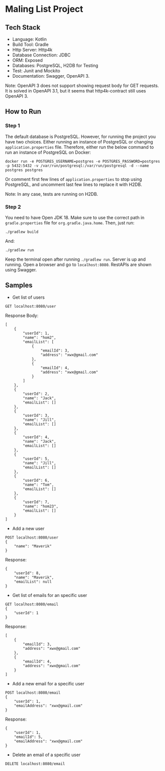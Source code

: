 # Maling List Project

## Tech Stack
* Language: Kotlin
* Build Tool: Gradle
* Http Server: Http4k
* Database Connection: JDBC 
* ORM: Exposed
* Databases: PostgreSQL, H2DB for Testing
* Test: Junit and Mockito
* Documentation: Swagger, OpenAPI 3. 


Note: OpenAPI 3 does not support showing request body for GET requests. It is solved in OpenAPI 3.1, but it seems that http4k-contract still uses OpenAPI 3.


## How to Run
### Step 1
The default database is PostgreSQL. However, for running the project you have two choices. Either running an instance of PostgreSQL or changing `application.properties` file. Therefore, either run the below command to run an instance of PostgreSQL on Docker:
```
docker run -e POSTGRES_USERNAME=postgres -e POSTGRES_PASSWORD=postgres -p 5432:5432 -v /var/run/postgresql:/var/run/postgresql -d --name postgres postgres
```
Or comment first few lines of `application.properties` to stop using PostgreSQL, and uncomment last few lines to replace it with H2DB. 

Note: In any case, tests are running on H2DB.

### Step 2
You need to have Open JDK 18. Make sure to use the correct path in `gradle.properties` file for `org.gradle.java.home`. Then, just run:
```
./gradlew build
```
And:
```
./gradlew run
```

Keep the terminal open after running `./gradlew run`. Server is up and running. Open a browser and go to `localhost:8080`. RestAPIs are shown using Swagger.

## Samples
* Get list of users
```
GET localhost:8080/user
```
Response Body:
```
[
    {
        "userId": 1,
        "name": "hom2",
        "emailList": [
            {
                "emailId": 3,
                "address": "xwx@gmail.com"
            },
            {
                "emailId": 4,
                "address": "xwx@gmail.com"
            }
        ]
    },
    {
        "userId": 2,
        "name": "Jack",
        "emailList": []
    },
    {
        "userId": 3,
        "name": "Jill",
        "emailList": []
    },
    {
        "userId": 4,
        "name": "Jack",
        "emailList": []
    },
    {
        "userId": 5,
        "name": "Jill",
        "emailList": []
    },
    {
        "userId": 6,
        "name": "Tom",
        "emailList": []
    },
    {
        "userId": 7,
        "name": "hom23",
        "emailList": []
    }
]
```
* Add a new user
```
POST localhost:8080/user
{
    "name": "Maverik"
}
```
Response:
```
{
    "userId": 8,
    "name": "Maverik",
    "emailList": null
}
```
* Get list of emails for an specific user
```
GET localhost:8080/email
{
    "userId": 1
}
```
Response:
```
[
    {
        "emailId": 3,
        "address": "xwx@gmail.com"
    },
    {
        "emailId": 4,
        "address": "xwx@gmail.com"
    }
]
```
* Add a new email for a specific user
```
POST localhost:8080/email
{
    "userId": 1,
    "emailAddress": "xwx@gmail.com"
}
```
Response:
```
{
    "userId": 1,
    "emailId": 5,
    "emailAddress": "xwx@gmail.com"
}
```
* Delete an email of a specific user
```
DELETE localhost:8080/email
```

